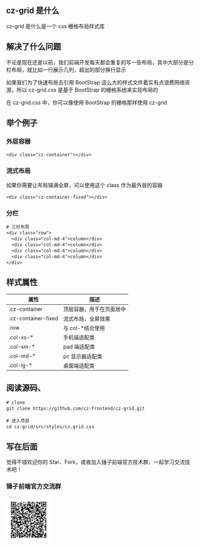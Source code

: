## cz-grid 是什么

cz-grid 是什么是一个 css 栅格布局样式库

## 解决了什么问题

不论是现在还是以前，我们前端开发每天都会重复的写一些布局，其中大部分是分栏布局，就比如一行展示几列，超出的部分换行显示

如果我们为了快速布局去引用 BootStrap 这么大的样式文件着实有点浪费网络资源，所以 cz-grid.css 是基于 BootStrap 的栅格系统来实现布局的

在 cz-grid.css 中，你可以像使用 BootStrap 的栅格那样使用 cz-grid

## 举个例子

### 外层容器

```
<div class="cz-container"></div>
```

### 流式布局

如果你需要让布局铺满全屏，可以使用这个 class 作为最外层的容器

```
<div class="cz-container-fixed"></div>
```

### 分栏

```
# 三栏布局
<div class="row">
  <div class="col-md-4">column</div>
  <div class="col-md-4">column</div>
  <div class="col-md-4">column</div>
  <div class="col-md-4">column</div>
</div>
```

## 样式属性

| 属性                | 描述                     |
| ------------------- | ------------------------ |
| .cz-container       | 顶层容器，用于在页面居中 |
| .cz-container-fixed | 流式布局，全屏效果       |
| .row                | 与.col-\*结合使用        |
| .col-xs-\*          | 手机端适配类             |
| .col-sm-\*          | pad 端适配类             |
| .col-md-\*          | pc 显示器适配类          |
| .col-lg-\*          | 桌面端适配类             |

## 阅读源码、

```
# clone
git clone https://github.com/cz-frontend/cz-grid.git

# 进入项目
cd cz-grid/src/styles/cz.grid.css
```

## 写在后面

觉得不错欢迎你的 Star、Fork，或者加入锤子前端官方技术群，一起学习交流技术吧！

### 锤子前端官方交流群

<img src='./src/images/code.jpg' style="width: 120px;height: 120px;" />
